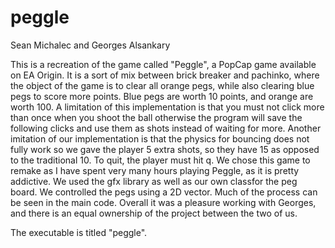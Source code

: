 # peggle

Sean Michalec and Georges Alsankary

This is a recreation of the game called "Peggle", a PopCap game
available on EA Origin. It is a sort of mix between brick breaker
and pachinko, where the object of the game is to clear all orange
pegs, while also clearing blue pegs to score more points. Blue pegs
are worth 10 points, and orange are worth 100. A limitation of this
implementation is that you must not click more than once when you 
shoot the ball otherwise the program will save the following clicks
and use them as shots instead of waiting for more. Another imitation
of our implementation is that the physics for bouncing does not fully
work so we gave the player 5 extra shots, so they have 15 as opposed
to the traditional 10. To quit, the player must hit q.
We chose this game to remake as I have spent very many hours playing 
Peggle, as it is pretty addictive. 
We used the gfx library as well as our own classfor the peg board. 
We controlled the pegs using a 2D vector. Much of the process can 
be seen in the main code. 
Overall it was a pleasure working with Georges, and there is an 
equal ownership of the project between the two of us.

The executable is titled "peggle".
